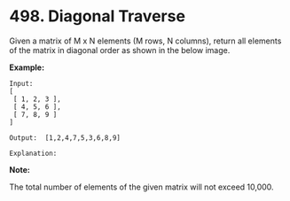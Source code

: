 # 498. Diagonal Traverse

Given a matrix of M x N elements (M rows, N columns), return all elements of the matrix in diagonal order as shown in the below image.

 

**Example:**

```
Input:
[
 [ 1, 2, 3 ],
 [ 4, 5, 6 ],
 [ 7, 8, 9 ]
]

Output:  [1,2,4,7,5,3,6,8,9]

Explanation:
```

 

**Note:**

The total number of elements of the given matrix will not exceed 10,000.